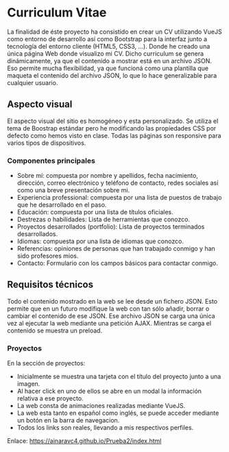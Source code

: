 # Curriculum Vitae

La finalidad de éste proyecto ha consistido en crear un CV utilizando VueJS como entorno de desarrollo así
como Bootstrap para la interfaz junto a tecnología del entorno cliente (HTML5, CSS3, …).
Donde he creado una única página Web donde visualizo mi CV. Dicho curriculum se genera
dinámicamente, ya que el contenido a mostrar está en un archivo JSON. Eso permite mucha
flexibilidad, ya que funcioná como una plantilla que maqueta el contenido del archivo JSON, lo que
lo hace generalizable para cualquier usuario.

<h2>Aspecto visual</h2>
El aspecto visual del sitio es homogéneo y esta personalizado.
Se utiliza el tema de Boostrap estándar pero he modificando las propiedades CSS por defecto como hemos visto en clase.
Todas las páginas son responsive para varios tipos de dispositivos.

<h3>Componentes principales</h3>
<ul>
  <li>Sobre mí: compuesta por nombre y apellidos, fecha nacimiento, dirección, correo electrónico y teléfono de contacto, redes sociales así como una breve presentación sobre mi.</li>
  <li>Experiencia professional: compuesta por una lista de puestos de trabajo que he desarrollado en el paso.</li>
  <li>Educación: compuesta por una lista de títulos oficiales.</li>
  <li>Destrezas o habilidades: Lista de herramientas que conozco.</li>
  <li>Proyectos desarrollados (portfolio): Lista de proyectos terminados desarrollados.</li>
  <li>Idiomas: compuesta por una lista de idiomas que conozco.</li>
  <li>Referencias: opiniones de personas que han trabajado conmigo y han sido profesores mios.</li>
  <li>Contacto: Formulario con los campos básicos para contactar conmigo.</li>
</ul>

<h2>Requisitos técnicos</h2>
Todo el contenido mostrado en la web se lee desde un fichero JSON. Esto
permite que en un futuro modifique la web con tan sólo añadir, borrar o cambiar el contenido de ese JSON.
Ese archivo JSON se carga una única vez al ejecutar la web mediante una petición AJAX. Mientras se carga el contenido se muestra un preload.

<h3>Proyectos</h3>
En la sección de proyectos:
<ul>
  <li>Inicialmente se muestra una tarjeta con el título del proyecto junto a una imagen.</li>
  <li>Al hacer click en uno de ellos se abre en un modal la información relativa a ese proyecto.</li>
  <li>La web consta de animaciones realizadas mediante VueJS.</li>
  <li>La web esta tanto en español como inglés, se puede acceder mediante un botón en la barra de navegacion.</li>
  <li>Todos los links son reales, llevando a mis respectivos perfiles.</li>
</ul>

Enlace: 
https://ainaravc4.github.io/Prueba2/index.html
